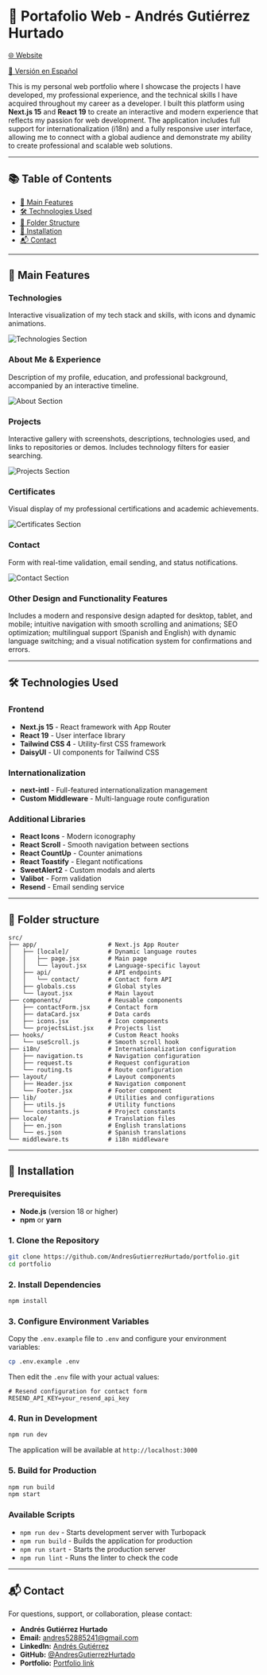 # 🤵 Portafolio Web - Andrés Gutiérrez Hurtado

[🌐 Website](https://andres-portfolio-b4dv.onrender.com)

[📑 Versión en Español](./README.es.md)

This is my personal web portfolio where I showcase the projects I have developed, my professional experience, and the technical skills I have acquired throughout my career as a developer. I built this platform using **Next.js 15** and **React 19** to create an interactive and modern experience that reflects my passion for web development. The application includes full support for internationalization (i18n) and a fully responsive user interface, allowing me to connect with a global audience and demonstrate my ability to create professional and scalable web solutions.

---

## 📚 Table of Contents

-   [🚀 Main Features](#-main-features)
-   [🛠️ Technologies Used](#️-technologies-used)
-   [📁 Folder Structure](#-folder-structure)
-   [💾 Installation](#-installation)
-   [📬 Contact](#-contact)

---

## 🚀 Main Features

### Technologies

Interactive visualization of my tech stack and skills, with icons and dynamic animations.

![Technologies Section](docs/screenshots/technologies.png)

### About Me & Experience

Description of my profile, education, and professional background, accompanied by an interactive timeline.

![About Section](docs/screenshots/about.png)

### Projects

Interactive gallery with screenshots, descriptions, technologies used, and links to repositories or demos. Includes technology filters for easier searching.

![Projects Section](docs/screenshots/projects.png)

### Certificates

Visual display of my professional certifications and academic achievements.

![Certificates Section](docs/screenshots/certificates.png)

### Contact

Form with real-time validation, email sending, and status notifications.

![Contact Section](docs/screenshots/contact.png)

### Other Design and Functionality Features

Includes a modern and responsive design adapted for desktop, tablet, and mobile; intuitive navigation with smooth scrolling and animations; SEO optimization; multilingual support (Spanish and English) with dynamic language switching; and a visual notification system for confirmations and errors.

---

## 🛠️ Technologies Used

### Frontend

-   **Next.js 15** - React framework with App Router
-   **React 19** - User interface library
-   **Tailwind CSS 4** - Utility-first CSS framework
-   **DaisyUI** - UI components for Tailwind CSS

### Internationalization

-   **next-intl** - Full-featured internationalization management
-   **Custom Middleware** - Multi-language route configuration

### Additional Libraries

-   **React Icons** - Modern iconography
-   **React Scroll** - Smooth navigation between sections
-   **React CountUp** - Counter animations
-   **React Toastify** - Elegant notifications
-   **SweetAlert2** - Custom modals and alerts
-   **Valibot** - Form validation
-   **Resend** - Email sending service

---

## 📁 Folder structure

```
src/
├── app/                    # Next.js App Router
│   ├── [locale]/           # Dynamic language routes
│   │   ├── page.jsx        # Main page
│   │   └── layout.jsx      # Language-specific layout
│   ├── api/                # API endpoints
│   │   └── contact/        # Contact form API
│   ├── globals.css         # Global styles
│   └── layout.jsx          # Main layout
├── components/             # Reusable components
│   ├── contactForm.jsx     # Contact form
│   ├── dataCard.jsx        # Data cards
│   ├── icons.jsx           # Icon components
│   └── projectsList.jsx    # Projects list
├── hooks/                  # Custom React hooks
│   └── useScroll.js        # Smooth scroll hook
├── i18n/                   # Internationalization configuration
│   ├── navigation.ts       # Navigation configuration
│   ├── request.ts          # Request configuration
│   └── routing.ts          # Route configuration
├── layout/                 # Layout components
│   ├── Header.jsx          # Navigation component
│   └── Footer.jsx          # Footer component
├── lib/                    # Utilities and configurations
│   ├── utils.js            # Utility functions
│   └── constants.js        # Project constants
├── locale/                 # Translation files
│   ├── en.json             # English translations
│   └── es.json             # Spanish translations
└── middleware.ts           # i18n middleware
```

---

## 💾 Installation

### Prerequisites

-   **Node.js** (version 18 or higher)
-   **npm** or **yarn**

### 1. Clone the Repository

```bash
git clone https://github.com/AndresGutierrezHurtado/portfolio.git
cd portfolio
```

### 2. Install Dependencies

```bash
npm install
```

### 3. Configure Environment Variables

Copy the `.env.example` file to `.env` and configure your environment variables:

```bash
cp .env.example .env
```

Then edit the `.env` file with your actual values:

```env
# Resend configuration for contact form
RESEND_API_KEY=your_resend_api_key
```

### 4. Run in Development

```bash
npm run dev
```

The application will be available at `http://localhost:3000`

### 5. Build for Production

```bash
npm run build
npm start
```

### Available Scripts

-   `npm run dev` - Starts development server with Turbopack
-   `npm run build` - Builds the application for production
-   `npm run start` - Starts the production server
-   `npm run lint` - Runs the linter to check the code

---

## 📬 Contact

For questions, support, or collaboration, please contact:

-   **Andrés Gutiérrez Hurtado**
-   **Email:** [andres52885241@gmail.com](mailto:andres52885241@gmail.com)
-   **LinkedIn:** [Andrés Gutiérrez](https://www.linkedin.com/in/andr%C3%A9s-guti%C3%A9rrez-hurtado-25946728b/)
-   **GitHub:** [@AndresGutierrezHurtado](https://github.com/AndresGutierrezHurtado)
-   **Portfolio:** [Portfolio link](https://andres-portfolio-b4dv.onrender.com)
